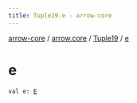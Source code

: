 ```yaml
---
title: Tuple19.e - arrow-core
---
```


[arrow-core](../../index.html) / [arrow.core](../index.html) / [Tuple19](index.html) / [e](./e.html)

# e

`val e: `[`E`](index.html#E)